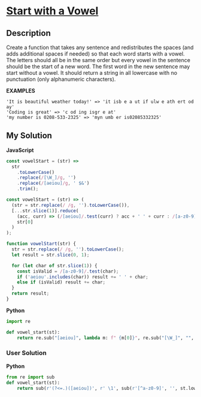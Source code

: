 # [Start with a Vowel](https://www.codewars.com/kata/5a02e9c19f8e2dbd50000167)

## Description

Create a function that takes any sentence and redistributes the spaces (and adds additional spaces if needed) so that each word starts with a vowel. The letters should all be in the same order but every vowel in the sentence should be the start of a new word. The first word in the new sentence may start without a vowel. It should return a string in all lowercase with no punctuation (only alphanumeric characters).

**EXAMPLES**

```
'It is beautiful weather today!' => 'it isb e a ut if ulw e ath ert od ay'
'Coding is great' => 'c od ing isgr e at'
'my number is 0208-533-2325' => 'myn umb er is02085332325'
```

## My Solution

**JavaScript**

```js
const vowelStart = (str) =>
  str
    .toLowerCase()
    .replace(/[\W_]/g, '')
    .replace(/[aeiou]/g, ' $&')
    .trim();
```

```js
const vowelStart = (str) => (
  (str = str.replace(/ /g, '').toLowerCase()),
  [...str.slice(1)].reduce(
    (acc, curr) => (/[aeiou]/.test(curr) ? acc + ' ' + curr : /[a-z0-9]/.test(curr) ? acc + curr : acc),
    str[0]
  )
);
```

```js
function vowelStart(str) {
  str = str.replace(/ /g, '').toLowerCase();
  let result = str.slice(0, 1);

  for (let char of str.slice(1)) {
    const isValid = /[a-z0-9]/.test(char);
    if ('aeiou'.includes(char)) result += ' ' + char;
    else if (isValid) result += char;
  }
  return result;
}
```

**Python**

```py
import re

def vowel_start(st):
    return re.sub("[aeiou]", lambda m: f" {m[0]}", re.sub("[\W_]", "", st.lower())).strip()
```

### User Solution

**Python**

```py
from re import sub
def vowel_start(st):
    return sub(r'(?<=.)([aeiou])', r' \1', sub(r'[^a-z0-9]', '', st.lower()))
```

